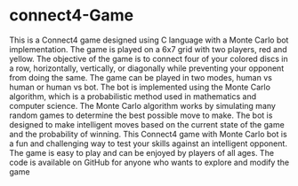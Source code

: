 # connect4-Game
This is a Connect4 game designed using C language with a Monte Carlo bot implementation. The game is played on a 6x7 grid with two players, red and yellow. The objective of the game is to connect four of your colored discs in a row, horizontally, vertically, or diagonally while preventing your opponent from doing the same.  The game can be played in two modes, human vs human or human vs bot. The bot is implemented using the Monte Carlo algorithm, which is a probabilistic method used in mathematics and computer science. The Monte Carlo algorithm works by simulating many random games to determine the best possible move to make.  The bot is designed to make intelligent moves based on the current state of the game and the probability of winning. This Connect4 game with Monte Carlo bot is a fun and challenging way to test your skills against an intelligent opponent. The game is easy to play and can be enjoyed by players of all ages. The code is available on GitHub for anyone who wants to explore and modify the game
